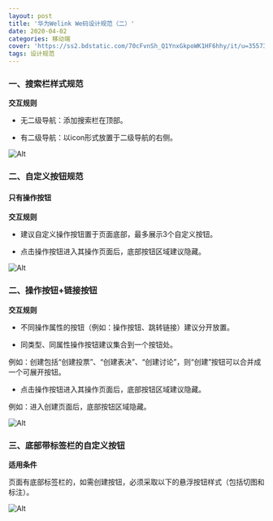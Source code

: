```yaml
---
layout: post
title: '华为Welink We码设计规范（二）'
date: 2020-04-02
categories: 移动端
cover: 'https://ss2.bdstatic.com/70cFvnSh_Q1YnxGkpoWK1HF6hhy/it/u=3557303291,2971228945&fm=26&gp=0.jpg'
tags: 设计规范
---
```



###  一、搜索栏样式规范

**交互规则**

* 无二级导航：添加搜索栏在顶部。

* 有二级导航：以icon形式放置于二级导航的右侧。

![Alt](https://i.loli.net/2020/03/10/Z5H8i2EhgTQN7YA.jpg)

### 二、自定义按钮规范

#### 只有操作按钮

**交互规则**

* 建议自定义操作按钮置于页面底部，最多展示3个自定义按钮。

* 点击操作按钮进入其操作页面后，底部按钮区域建议隐藏。

![Alt](https://i.loli.net/2020/03/10/LIiT8AyPazMfVJS.jpg)


### 二、操作按钮+链接按钮

**交互规则**

* 不同操作属性的按钮（例如：操作按钮、跳转链接）建议分开放置。

* 同类型、同属性操作按钮建议集合到一个按钮处。

例如：创建包括“创建投票”、“创建表决”、“创建讨论”，则“创建”按钮可以合并成一个可展开按钮。

* 点击操作按钮进入其操作页面后，底部按钮区域建议隐藏。

例如：进入创建页面后，底部按钮区域隐藏。

![Alt](https://i.loli.net/2020/03/10/T4g1U2uolzYWvGP.jpg)


### 三、底部带标签栏的自定义按钮

**适用条件**

页面有底部标签栏的，如需创建按钮，必须采取以下的悬浮按钮样式（包括切图和标注）。

![Alt](https://i.loli.net/2020/03/10/aCpEsWMl6RXnDui.jpg)
